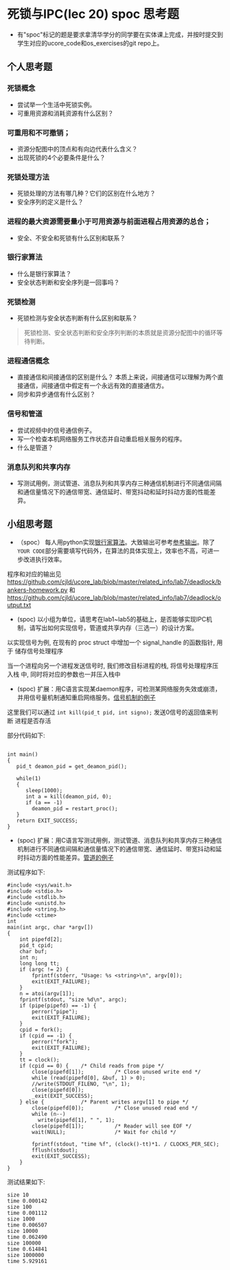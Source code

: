 # 死锁与IPC(lec 20) spoc 思考题


- 有"spoc"标记的题是要求拿清华学分的同学要在实体课上完成，并按时提交到学生对应的ucore_code和os_exercises的git repo上。

## 个人思考题

### 死锁概念
 - 尝试举一个生活中死锁实例。
 - 可重用资源和消耗资源有什么区别？

### 可重用和不可撤销；
 - 资源分配图中的顶点和有向边代表什么含义？
 - 出现死锁的4个必要条件是什么？

### 死锁处理方法
 - 死锁处理的方法有哪几种？它们的区别在什么地方？
 - 安全序列的定义是什么？

### 进程的最大资源需要量小于可用资源与前面进程占用资源的总合；
 - 安全、不安全和死锁有什么区别和联系？

### 银行家算法
 - 什么是银行家算法？
 - 安全状态判断和安全序列是一回事吗？

### 死锁检测
 - 死锁检测与安全状态判断有什么区别和联系？

> 死锁检测、安全状态判断和安全序列判断的本质就是资源分配图中的循环等待判断。

### 进程通信概念
 - 直接通信和间接通信的区别是什么？
  本质上来说，间接通信可以理解为两个直接通信，间接通信中假定有一个永远有效的直接通信方。
 - 同步和异步通信有什么区别？
### 信号和管道
 - 尝试视频中的信号通信例子。
 - 写一个检查本机网络服务工作状态并自动重启相关服务的程序。
 - 什么是管道？

### 消息队列和共享内存
 - 写测试用例，测试管道、消息队列和共享内存三种通信机制进行不同通信间隔和通信量情况下的通信带宽、通信延时、带宽抖动和延时抖动方面的性能差异。

## 小组思考题

 - （spoc） 每人用python实现[银行家算法](https://github.com/chyyuu/ucore_lab/blob/master/related_info/lab7/deadlock/bankers-homework.py)。大致输出可参考[参考输出](https://github.com/chyyuu/ucore_lab/blob/master/related_info/lab7/deadlock/example-output.txt)。除了`YOUR CODE`部分需要填写代码外，在算法的具体实现上，效率也不高，可进一步改进执行效率。

程序和对应的输出见
<https://github.com/cjld/ucore_lab/blob/master/related_info/lab7/deadlock/bankers-homework.py>
和
<https://github.com/cjld/ucore_lab/blob/master/related_info/lab7/deadlock/output.txt>


 - (spoc) 以小组为单位，请思考在lab1~lab5的基础上，是否能够实现IPC机制，请写出如何实现信号，管道或共享内存（三选一）的设计方案。

以实现信号为例, 在现有的 proc struct 中增加一个 signal_handle 的函数指针, 用于
储存信号处理程序

当一个进程向另一个进程发送信号时, 我们修改目标进程的栈, 将信号处理程序压入栈
中, 同时将对应的参数也一并压入栈中

 - (spoc) 扩展：用C语言实现某daemon程序，可检测某网络服务失效或崩溃，并用信号量机制通知重启网络服务。[信号机制的例子](https://github.com/chyyuu/ucore_lab/blob/master/related_info/lab7/ipc/signal-ex1.c)

这里我们可以通过 `int kill(pid_t pid, int signo);` 发送0信号的返回值来判断
进程是否存活

部分代码如下:
```

int main()
{
   pid_t deamon_pid = get_deamon_pid();

   while(1)
   {
      sleep(1000);
      int a = kill(deamon_pid, 0);
      if (a == -1)
        deamon_pid = restart_proc();
   }
   return EXIT_SUCCESS;
}
```

 - (spoc) 扩展：用C语言写测试用例，测试管道、消息队列和共享内存三种通信机制进行不同通信间隔和通信量情况下的通信带宽、通信延时、带宽抖动和延时抖动方面的性能差异。[管道的例子](https://github.com/chyyuu/ucore_lab/blob/master/related_info/lab7/ipc/pipe-ex2.c)


测试程序如下:
```
#include <sys/wait.h>
#include <stdio.h>
#include <stdlib.h>
#include <unistd.h>
#include <string.h>
#include <ctime>
int
main(int argc, char *argv[])
{
    int pipefd[2];
    pid_t cpid;
    char buf;
    int n;
    long long tt;
    if (argc != 2) {
        fprintf(stderr, "Usage: %s <string>\n", argv[0]);
        exit(EXIT_FAILURE);
    }
    n = atoi(argv[1]);
    fprintf(stdout, "size %d\n", argc);
    if (pipe(pipefd) == -1) {
        perror("pipe");
        exit(EXIT_FAILURE);
    }
    cpid = fork();
    if (cpid == -1) {
        perror("fork");
        exit(EXIT_FAILURE);
    }
    tt = clock();
    if (cpid == 0) {    /* Child reads from pipe */
        close(pipefd[1]);          /* Close unused write end */
        while (read(pipefd[0], &buf, 1) > 0);
        //write(STDOUT_FILENO, "\n", 1);
        close(pipefd[0]);
        _exit(EXIT_SUCCESS);
    } else {            /* Parent writes argv[1] to pipe */
        close(pipefd[0]);          /* Close unused read end */
        while (n--)
          write(pipefd[1], " ", 1);
        close(pipefd[1]);          /* Reader will see EOF */
        wait(NULL);                /* Wait for child */

        fprintf(stdout, "time %f", (clock()-tt)*1. / CLOCKS_PER_SEC);
        fflush(stdout);
        exit(EXIT_SUCCESS);
    }
}

```

测试结果如下:
```
size 10
time 0.000142
size 100
time 0.001112
size 1000
time 0.006507
size 10000
time 0.062490
size 100000
time 0.614841
size 1000000
time 5.929161
```
